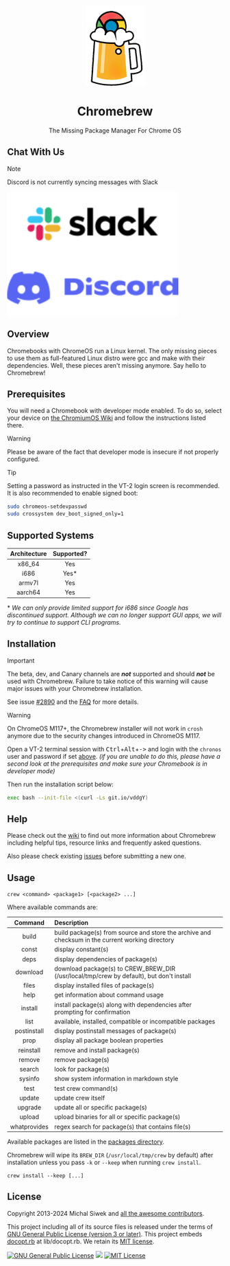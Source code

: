 <div align="center">
  <img src="images/brew.png" alt="Chromebrew icon">
  <h1>Chromebrew</h1>
  <p>The Missing Package Manager For Chrome OS</p>
</div>

## Chat With Us

> [!NOTE]
> Discord is not currently syncing messages with Slack

<div>
  <a href="mailto:crewonslack@gmail.com?subject=Slack invitation link request&amp;body=This email is auto-generated by README.md" target="_blank"><img src="./images/slack.svg" alt="Slack Invite" align="middle"></a>
  <a href="https://discord.gg/QRrzBXN" target="_blank"><img src="./images/discord.svg" alt="Discord Invite" align="middle"></a>
</div>

## Overview

Chromebooks with ChromeOS run a Linux kernel. The only missing pieces to use them as full-featured Linux distro were gcc and make with their dependencies. Well, these pieces aren't missing anymore. Say hello to Chromebrew!

## Prerequisites

You will need a Chromebook with developer mode enabled. To do so, select your device on [the ChromiumOS Wiki](https://www.chromium.org/chromium-os/developer-information-for-chrome-os-devices) and follow the instructions listed there.

> [!WARNING]
> Please be aware of the fact that developer mode is insecure if not properly configured.

<a id="set_passwd" /> <!-- for reference in installation section -->
> [!TIP]
> Setting a password as instructed in the VT-2 login screen is recommended. It is also recommended to enable signed boot:
>
> ```bash
> sudo chromeos-setdevpasswd
> sudo crossystem dev_boot_signed_only=1
> ```

## Supported Systems

| Architecture | Supported? |
|:------------:|:----------:|
| x86_64       | Yes        |
| i686         | Yes\*      |
| armv7l       | Yes        |
| aarch64      | Yes        |

\* _We can only provide limited support for i686 since Google has discontinued support. Although we can no longer support GUI apps, we will try to continue to support CLI programs._

## Installation

> [!IMPORTANT]
> The beta, dev, and Canary channels are ***not*** supported and should ***not*** be used with Chromebrew. Failure to take notice of this warning will cause major issues with your Chromebrew installation.
>
> See issue [#2890](https://github.com/chromebrew/chromebrew/issues/2890) and the [FAQ](https://github.com/chromebrew/chromebrew/wiki/FAQ) for more details.

> [!WARNING]
> On ChromeOS M117+, the Chromebrew installer will not work in `crosh` anymore due to the security changes introduced in ChromeOS M117.

Open a VT-2 terminal session with <kbd>Ctrl</kbd>+<kbd>Alt</kbd>+<kbd>-></kbd> and login with the `chronos` user and password if set [above](#set_passwd). *(if you are unable to do this, please have a second look at the prerequisites and make sure your Chromebook is in developer mode)*

Then run the installation script below:

```bash
exec bash --init-file <(curl -Ls git.io/vddgY)
```

## Help

Please check out the [wiki](https://github.com/chromebrew/chromebrew/wiki) to find out more information about Chromebrew including helpful tips, resource links and frequently asked questions.

Also please check existing [issues](https://github.com/chromebrew/chromebrew/issues) before submitting a new one.

## Usage

```text
crew <command> <package1> [<package2> ...]
```

Where available commands are:

| Command      | Description |
|:------------:|:------------|
| build        | build package(s) from source and store the archive and checksum in the current working directory |
| const        | display constant(s) |
| deps         | display dependencies of package(s) |
| download     | download package(s) to CREW_BREW_DIR (/usr/local/tmp/crew by default), but don't install |
| files        | display installed files of package(s) |
| help         | get information about command usage |
| install      | install package(s) along with dependencies after prompting for confirmation |
| list         | available, installed, compatible or incompatible packages |
| postinstall  | display postinstall messages of package(s) |
| prop         | display all package boolean properties |
| reinstall    | remove and install package(s) |
| remove       | remove package(s) |
| search       | look for package(s) |
| sysinfo      | show system information in markdown style |
| test         | test crew command(s) |
| update       | update crew itself |
| upgrade      | update all or specific package(s) |
| upload       | upload binaries for all or specific package(s) |
| whatprovides | regex search for package(s) that contains file(s) |

Available packages are listed in the [packages directory](https://github.com/chromebrew/chromebrew/tree/master/packages).

Chromebrew will wipe its `BREW_DIR` (`/usr/local/tmp/crew` by default) after installation unless you pass `-k` or `--keep` when running `crew install`.

```text
crew install --keep [...]
```

## License

Copyright 2013-2024 Michal Siwek and [all the awesome contributors](https://github.com/chromebrew/chromebrew/graphs/contributors). 

This project including all of its source files is released under the terms of [GNU General Public License (version 3 or later)](http://www.gnu.org/licenses/gpl.txt). This project embeds [docopt.rb](https://github.com/docopt/docopt.rb) at lib/docopt.rb. We retain its [MIT license](lib/docopt.LICENSE).

<div>
  <a rel="license-software" href="https://www.gnu.org/licenses/gpl-3.0.en.html"><img alt="GNU General Public License" src="https://www.gnu.org/graphics/gplv3-127x51.png" height="31" /></a>
  <img src="about:blank" width="15px"> <!-- acting a space between two images -->
  <a rel="license-docopt" href="https://mit-license.org/"><img alt="MIT License" src="https://upload.wikimedia.org/wikipedia/commons/0/0c/MIT_logo.svg" height="31" /></a>
</div>
